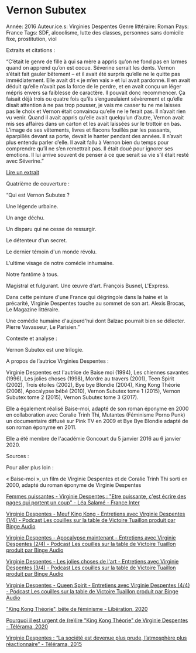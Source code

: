 # Vernon Subutex

Année: 2016
Auteur.ice.s: Virginies Despentes
Genre littéraire: Roman
Pays: France
Tags: SDF, alcoolisme, lutte des classes, personnes sans domicile fixe, prostitution, viol

Extraits et citations : 

“C’était le genre de fille à qui sa mère a appris qu’on ne fond pas en larmes quand on apprend qu’on est cocue. Séverine serrait les dents. Vernon s’était fait gauler bêtement – et il avait été surpris qu’elle ne le quitte pas immédiatement. Elle avait dit « je m’en vais » et lui avait pardonné. Il en avait déduit qu’elle n’avait pas la force de le perdre, et en avait conçu un léger mépris envers sa faiblesse de caractère. Il pouvait donc recommencer. Ça faisait déjà trois ou quatre fois qu’ils s’engueulaient sévèrement et qu’elle disait attention à ne pas trop pousser, je vais me casser tu ne me laisses pas le choix et Vernon était convaincu qu’elle ne le ferait pas. Il n’avait rien vu venir. Quand il avait appris qu’elle avait quelqu’un d’autre, Vernon avait mis ses affaires dans un carton et les avait laissées sur le trottoir en bas. L’image de ses vêtements, livres et flacons fouillés par les passants, éparpillés devant sa porte, devait le hanter pendant des années. Il n’avait plus entendu parler d’elle. Il avait fallu à Vernon bien du temps pour comprendre qu’il ne s’en remettrait pas. Il était doué pour ignorer ses émotions. Il lui arrive souvent de penser à ce que serait sa vie s’il était resté avec Séverine.”

[Lire un extrait](http://medias.hachette-livre.fr/media/contenuNumerique/041/470759-001-C.pdf)

Quatrième de couverture : 

“Qui est Vernon Subutex ?

Une légende urbaine.

Un ange déchu.

Un disparu qui ne cesse de ressurgir.

Le détenteur d'un secret.

Le dernier témoin d'un monde révolu.

L'ultime visage de notre comédie inhumaine.

Notre fantôme à tous.

Magistral et fulgurant. Une œuvre d'art. François Busnel, L'Express.

Dans cette peinture d'une France qui dégringole dans la haine et la précarité, Virginie Despentes touche au sommet de son art. Alexis Brocas, Le Magazine littéraire.

Une comédie humaine d'aujourd'hui dont Balzac pourrait bien se délecter. Pierre Vavasseur, Le Parisien.”

Contexte et analyse : 

Vernon Subutex est une trilogie. 

A propos de l’autrice Virginies Despentes : 

Virginie Despentes est l'autrice de Baise moi (1994), Les chiennes savantes (1996), Les jolies choses (1998), Mordre au travers (2001), Teen Spirit (2002), Trois étoiles (2002), Bye bye Blondie (2004), King Kong Théorie (2006), Apocalypse bébé (2010), Vernon Subutex tome 1 (2015), Vernon Subutex tome 2 (2015), Vernon Subutex tome 3 (2017). 

Elle a également réalisé Baise-moi, adapté de son roman éponyme en 2000 en collaboration avec Coralie Trinh Thi, Mutantes (Féminisme Porno Punk) un documentaire diffusé sur Pink TV en 2009 et Bye Bye Blondie adapté de son roman éponyme en 2011. 

Elle a été membre de l'académie Goncourt du 5 janvier 2016 au 6 janvier 2020. 

Sources :

Pour aller plus loin :

« Baise-moi », un film de Virginie Despentes et de Coralie Trinh Thi sorti en 2000, adapté du roman éponyme de Virginie Despentes

[Femmes puissantes - Virginie Despentes : "Etre puissante, c'est écrire des pages qui portent un coup" - Léa Salamé - France Inter](https://www.franceinter.fr/emissions/femmes-puissantes/femmes-puissantes-28-decembre-2019) 

[Virginie Despentes - Meuf King Kong - Entretiens avec Virginie Despentes (1/4) - Podcast Les couilles sur la table de Victoire Tuaillon produit par Binge Audio](https://www.binge.audio/podcast/les-couilles-sur-la-table/virginie-despentes-meuf-king-kong) 

[Virginie Despentes - Apocalypse maintenant - Entretiens avec Virginie Despentes (2/4) - Podcast Les couilles sur la table de Victoire Tuaillon produit par Binge Audio](https://www.binge.audio/podcast/les-couilles-sur-la-table/virginie-despentes-apocalypse-maintenant) 

[Virginie Despentes - Les jolies choses de l'art - Entretiens avec Virginie Despentes (3/4) - Podcast Les couilles sur la table de Victoire Tuaillon produit par Binge Audio](https://www.binge.audio/podcast/les-couilles-sur-la-table/virginie-despentes-les-jolies-choses-de-lart) 

[Virginie Despentes - Queen Spirit - Entretiens avec Virginie Despentes (4/4) - Podcast Les couilles sur la table de Victoire Tuaillon produit par Binge Audio](https://www.binge.audio/podcast/les-couilles-sur-la-table/virginie-despentes-queen-spirit) 

["King Kong Théorie", bête de féminisme - Libération, 2020](https://www.liberation.fr/debats/2020/10/05/king-kong-theorie-bete-de-feminisme_1801465/)

[Pourquoi il est urgent de (re)lire "King Kong Théorie" de Virginie Despentes - Télérama, 2020](https://www.telerama.fr/idees/pourquoi-il-est-urgent-de-(re)lire-king-kong-theorie,-de-virginie-despentes,n5486772.php)

[Virginie Despentes : “La société est devenue plus prude, l’atmosphère plus réactionnaire” - Télérama, 2015](https://www.telerama.fr/livre/virginie-despentes,121233.php)